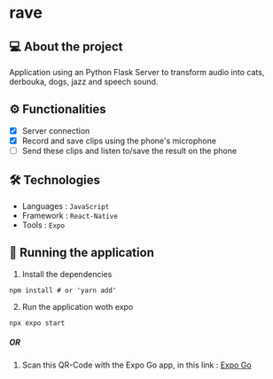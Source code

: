 # rave

<!-- <p align="center"> -->
  <!-- <img src="https://github.com/iassadki/itunes-seeker/blob/master/git/itunes-seeker-1.PNG?raw=true" alt="itunes-seeker-1" width="150"/> -->
  <!-- <img src="https://github.com/iassadki/itunes-seeker/blob/master/git/itunes-seeker-4.PNG?raw=true" alt="itunes-seeker-4" width="150"/> -->
  <!-- <img src="https://github.com/iassadki/itunes-seeker/blob/master/git/itunes-seeker-2.PNG?raw=true" alt="itunes-seeker-2" width="150"/> -->
  <!-- <img src="https://github.com/iassadki/itunes-seeker/blob/master/git/itunes-seeker-3.PNG?raw=true" alt="itunes-seeker-3" width="150"/> -->
  <!-- <img src="https://github.com/iassadki/itunes-seeker/blob/master/git/itunes-seeker-5.PNG?raw=true" alt="itunes-seeker-5" width="150"/> -->
<!-- </p> -->

## 💻 About the project
Application using an Python Flask Server to transform audio into cats, derbouka, dogs, jazz and speech sound.

## ⚙️ Functionalities
- [x] Server connection 
- [x] Record and save clips using the phone's microphone
- [ ] Send these clips and listen to/save the result on the phone

## 🛠 Technologies
- Languages : `JavaScript`
- Framework : `React-Native`
- Tools : `Expo`

## 🧭 Running the application
1. Install the dependencies
```shell 
npm install # or 'yarn add'
```
2. Run the application woth expo
```shell
npx expo start
```

##### OR
1. Scan this QR-Code with the Expo Go app, in this link : [Expo Go](https://expo.dev/@iassadki/rave)
